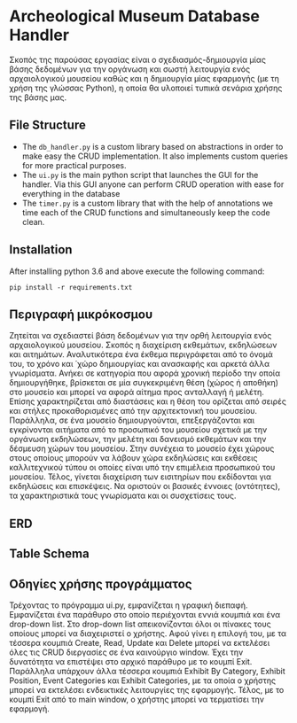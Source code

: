 # Archeological Museum Database Handler

Σκοπός της παρούσας εργασίας είναι ο σχεδιασμός-δημιουργία μίας βάσης δεδομένων για την οργάνωση και σωστή λειτουργία ενός αρχαιολογικού μουσείου καθώς και η δημιουργία μίας εφαρμογής (με τη χρήση της γλώσσας Python), η οποία θα υλοποιεί τυπικά σενάρια χρήσης της βάσης μας. 

## File Structure
- The ```db_handler.py``` is a custom library based on abstractions in order to make easy the CRUD implementation. It also implements custom queries for more practical purposes.
- The ```ui.py``` is the main python script that launches the GUI for the handler. Via this GUI anyone can perform CRUD operation with ease for everything in the database
- The ```timer.py``` is a custom library that with the help of annotations we time each of the CRUD functions and simultaneously keep the code clean.

## Installation
After installing python 3.6 and above execute the following command:

```
pip install -r requirements.txt
```

## Περιγραφή μικρόκοσμου

Ζητείται να σχεδιαστεί βάση δεδομένων για την ορθή λειτουργία ενός αρχαιολογικού μουσείου. Σκοπός η διαχείριση εκθεμάτων, εκδηλώσεων και αιτημάτων. Αναλυτικότερα ένα έκθεμα περιγράφεται από το όνομά του, το χρόνο και ΄χώρο δημιουργίας και ανασκαφής και αρκετά άλλα γνωρίσματα. Ανήκει σε κατηγορία που αφορά χρονική περίοδο την οποία δημιουργήθηκε, βρίσκεται σε μία συγκεκριμένη θέση (χώρος ή αποθήκη) στο μουσείο και μπορεί να αφορά αίτημα προς ανταλλαγή ή μελέτη. Επίσης χαρακτηρίζεται από διαστάσεις και η θέση του ορίζεται από σειρές και στήλες προκαθορισμένες από την αρχιτεκτονική του μουσείου. Παράλληλα, σε ένα μουσείο δημιουργούνται, επεξεργάζονται και εγκρίνονται αιτήματα από το προσωπικό του μουσείου σχετικά με την οργάνωση εκδηλώσεων, την μελέτη και δανεισμό εκθεμάτων και την δέσμευση χώρων του μουσείου. Στην συνέχεια το μουσείο έχει χώρους στους οποίους μπορούν να λάβουν χώρα εκδηλώσεις και εκθέσεις καλλιτεχνικού τύπου οι οποίες είναι υπό την επιμέλεια προσωπικού του μουσείου. Τέλος, γίνεται διαχείριση των εισιτηρίων που εκδίδονται για εκδηλώσεις και επισκέψεις. Να οριστούν οι βασικές έννοιες (οντότητες), τα χαρακτηριστικά τους γνωρίσματα και οι συσχετίσεις τους.

## ERD

## Table Schema

## Οδηγίες χρήσης προγράμματος
Τρέχοντας το πρόγραμμα ui.py, εμφανίζεται η γραφική διεπαφή. Εμφανίζεται ένα παράθυρο στο οποίο περιέχονται εννιά κουμπιά και ένα drop-down list. Στο drop-down list απεικονίζονται όλοι οι πίνακες τους οποίους μπορεί να διαχειριστεί ο χρήστης. Αφού γίνει η επιλογή του, με τα τέσσερα κουμπιά Create, Read, Update και Delete μπορεί να εκτελέσει όλες τις CRUD διεργασίες σε ένα καινούργιο window. Έχει την δυνατότητα να επιστέψει στο αρχικό παράθυρο με το κουμπί Exit. Παράλληλα υπάρχουν άλλα τέσσερα κουμπιά Exhibit By Category, Exhibit Position, Event Categories και Exhibit Categories, με τα οποία ο χρήστης μπορεί να εκτελέσει ενδεικτικές λειτουργίες της εφαρμογής. Τέλος, με το κουμπί Exit από το main window, ο χρήστης μπορεί να τερματίσει την εφαρμογή.
